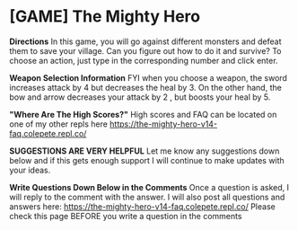 # [GAME] The Mighty Hero 


**Directions**
In this game, you will go against different monsters and defeat them to save your village. Can you figure out how to do it and survive? To choose an action, just type in the corresponding number and click enter.


**Weapon Selection Information**
FYI when you choose a weapon, the sword increases attack by 4 but decreases the heal by 3. On the other hand, the bow and arrow decreases your attack by 2 , but boosts your heal by 5.

**"Where Are The High Scores?"**
High scores and FAQ can be located on one of my other repls here https://the-mighty-hero-v14-faq.colepete.repl.co/

**SUGGESTIONS ARE VERY HELPFUL**
Let me know any suggestions down below and if this gets enough support I will continue to make updates with your ideas. 
 
**Write Questions Down Below in the Comments**
Once a question is asked, I will reply to the comment with the answer. I will also post all questions and answers here: https://the-mighty-hero-v14-faq.colepete.repl.co/
Please check this page BEFORE you write a question in the comments
